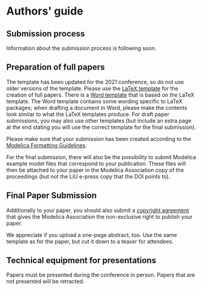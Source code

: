 # Authors' guide

## Submission process

Information about the submission process is following soon.

## Preparation of full papers

The template has been updated for the 2021 conference, so do not use older versions of the template.
Please use the [LaTeX template](https://github.com/modelica-association/conference-templates/tree/master/LaTeX) for the creation of full papers.
There is a [Word template](https://github.com/modelica-association/conference-templates/tree/master/MSWord) that is based on the LaTeX template.
The Word template contains some wording specific to LaTeX packages; when drafting a document in Word, please make the contents look similar to what the LaTeX templates produce.
For draft paper submissions, you may also use other templates (but include an extra page at the end stating you will use the correct template for the final submission).

Please make sure that your submission has been created according to the [Modelica Formatting Guidelines](formatting.md).

For the final submission, there will also be the possibility to submit Modelica example model files that correspond to your publication. These files will then be attached to your paper in the Modelica Association copy of the proceedings (but not the LiU e-press copy that the DOI points to).

## Final Paper Submission

Additionally to your paper, you should also submit a [copyright agreement](Modelica2023_copyright_form.md) that gives the Modelica Association the non-exclusive right to publish your paper. 
 
We appreciate if you upload a one-page abstract, too.
Use the same template as for the paper, but cut it down to a teaser for attendees.

## Technical equipment for presentations

Papers must be presented during the conference in person. Papers that are not presented will be retracted.